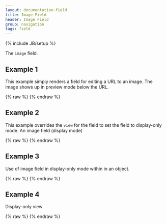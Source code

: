 ```yaml
---
layout: documentation-field
title: Image Field
header: Image Field
group: navigation
tags: field
---
```

{% include JB/setup %}

The ```image``` field.

<!-- INCLUDE_API_DOCS: image -->


## Example 1
This example simply renders a field for editing a URL to an image.
The image shows up in preview mode below the URL.
<div id="field1"> </div>
{% raw %}
<script type="text/javascript" id="field1-script">
$("#field1").alpaca({
    "data": "/images/chunio.png",
    "schema": {
        "type": "string"
    },
    "options": {
        "type": "image",
        "label": "Image"
    }
});
</script>
{% endraw %}

## Example 2
This example overrides the <code>view</code> for the field to set the field to display-only mode.
An image field (display mode)
<div id="field2"> </div>
{% raw %}
<script type="text/javascript" id="field2-script">
$("#field2").alpaca({
    "data": "/images/chunio.png",
    "schema": {
        "type": "string"
    },
    "options": {
        "type": "image",
        "label": "Image",
        "view": "bootstrap-display"
    }
});
</script>
{% endraw %}

## Example 3
Use of image field in display-only mode within in an object.
<div id="field3"> </div>
{% raw %}
<script type="text/javascript" id="field3-script">
$("#field3").alpaca({
    "schema": {
        "type": "object",
        "properties": {
            "title": {
                "type": "string"
            },
            "description": {
                "type": "string"
            },
            "image": {
                "type": "string"
            }
        }
    },
    "options": {
        "fields": {
            "title": {
                "type": "text",
                "label": "Title"
            },
            "description": {
                "type": "textarea",
                "label": "Description"
            },
            "image": {
                "type": "image",
                "label": "Image",
                "view": "bootstrap-display"
            }
        }
    },
    "data": {
        "title": "Chunio",
        "description": "Half Beagle and Half Treeing Walker Coonhound",
        "image": "/images/chunio.png"
    }
});
</script>
{% endraw %}

## Example 4
Display-only view
<div id="field4"> </div>
{% raw %}
<script type="text/javascript" id="field4-script">
$("#field4").alpaca({
    "data": "/images/chunio.png",
    "schema": {
        "type": "string"
    },
    "options": {
        "type": "image"
    },
    "view": "bootstrap-display"
});
</script>
{% endraw %}
